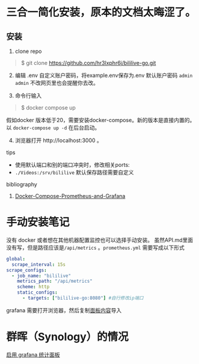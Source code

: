 # 三合一简化安装，原本的文档太晦涩了。

## 安装
1. clone repo
>$ git clone https://github.com/hr3lxphr6j/bililive-go.git

2. 编辑 .env
自定义账户密码，将example.env保存为.env
默认账户密码 `admin admin`
不改网页里也会提醒你去改。

3. 命令行输入
>$ docker compose up

假如docker 版本低于20，需要安装docker-compose。新的版本是直接内置的。以 `docker-compose up -d` 在后台启动。

4. 浏览器打开 http://localhost:3000 。

tips
- 使用默认端口和别的端口冲突时，修改相关ports:
- `./Videos:/srv/bililive` 默认保存路径需要自定义


bibliography
1. [Docker-Compose-Prometheus-and-Grafana](https://github.com/Einsteinish/Docker-Compose-Prometheus-and-Grafana) 

# 手动安装笔记
没有 docker 或者想在其他机器配置监控也可以选择手动安装。
虽然API.md里面没有写，但是路径应该是`/api/metrics` 。`prometheus.yml` 需要写成以下形式
``` yml
global:
  scrape_interval: 15s
scrape_configs:
  - job_name: "bililive"
    metrics_path: "/api/metrics"
    scheme: http
    static_configs:
      - targets: ["bililive-go:8080"] #自行修改ip端口
```
grafana 需要打开浏览器，然后复制[面板内容](/contrib/grafana/dashboard.json)导入

# 群晖（Synology）的情况
[启用 grafana 统计面板](./Synology-related.md#启用-grafana-统计面板)
